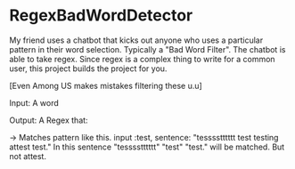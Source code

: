 ﻿# RegexBadWordDetector


My friend uses a chatbot that kicks out anyone who uses a particular pattern in their word selection. Typically a "Bad Word Filter". The chatbot is able to take regex. Since regex is a complex thing to write for a common user, this project builds the project for you.

\[Even Among US makes mistakes filtering these u.u]

Input: A word

Output: A Regex that:

  -> Matches pattern like this. input :test, sentence: "tesssstttttt test testing attest test." In this sentence "tesssstttttt" "test" "test." will be matched. But not   attest.
 
 
